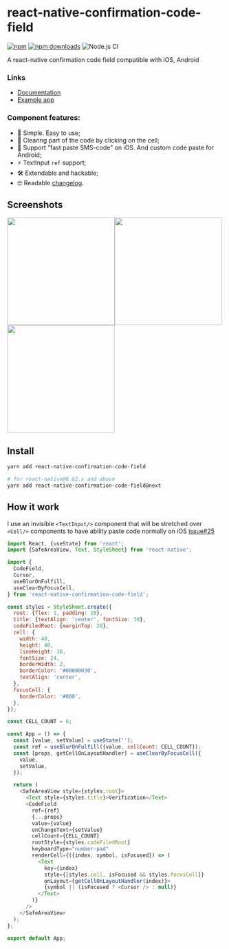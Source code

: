 # react-native-confirmation-code-field

[![npm](https://img.shields.io/npm/v/react-native-confirmation-code-field.svg)](https://www.npmjs.com/package/react-native-confirmation-code-field)
[![npm downloads](https://img.shields.io/npm/dm/react-native-confirmation-code-field.svg)](https://www.npmtrends.com/react-native-confirmation-code-field)
![Node.js CI](https://github.com/retyui/react-native-confirmation-code-field/workflows/Node.js%20CI/badge.svg)

A react-native confirmation code field compatible with iOS, Android

### Links

- [Documentation](API.md)
- [Example app](examples/DemoCodeField)

### Component features:

- 🔮 Simple. Easy to use;
- 🚮 Clearing part of the code by clicking on the cell;
- 🍎 Support "fast paste SMS-code" on iOS. And custom code paste for Android;
- ⚡ TextInput `ref` support;
- 🛠 Extendable and hackable;
- 🤓 Readable [changelog](CHANGELOG.md).

## Screenshots

<img width="250" src="https://raw.githubusercontent.com/retyui/react-native-confirmation-code-field/4.x/docs/img/animated.gif"/><img width="250" src="https://raw.githubusercontent.com/retyui/react-native-confirmation-code-field/4.x/docs/img/red.gif"/><img width="250" src="https://raw.githubusercontent.com/retyui/react-native-confirmation-code-field/4.x/docs/img/dark.gif"/>

## Install

```sh
yarn add react-native-confirmation-code-field

# for react-native@0.62.x and above
yarn add react-native-confirmation-code-field@next
```

## How it work

I use an invisible `<TextInput/>` component that will be stretched over `<Cell/>` components to have ability paste code normally on iOS [issue#25](https://github.com/retyui/react-native-confirmation-code-field/issues/25#issuecomment-446497934)

```js
import React, {useState} from 'react';
import {SafeAreaView, Text, StyleSheet} from 'react-native';

import {
  CodeField,
  Cursor,
  useBlurOnFulfill,
  useClearByFocusCell,
} from 'react-native-confirmation-code-field';

const styles = StyleSheet.create({
  root: {flex: 1, padding: 20},
  title: {textAlign: 'center', fontSize: 30},
  codeFiledRoot: {marginTop: 20},
  cell: {
    width: 40,
    height: 40,
    lineHeight: 38,
    fontSize: 24,
    borderWidth: 2,
    borderColor: '#00000030',
    textAlign: 'center',
  },
  focusCell: {
    borderColor: '#000',
  },
});

const CELL_COUNT = 6;

const App = () => {
  const [value, setValue] = useState('');
  const ref = useBlurOnFulfill({value, cellCount: CELL_COUNT});
  const [props, getCellOnLayoutHandler] = useClearByFocusCell({
    value,
    setValue,
  });

  return (
    <SafeAreaView style={styles.root}>
      <Text style={styles.title}>Verification</Text>
      <CodeField
        ref={ref}
        {...props}
        value={value}
        onChangeText={setValue}
        cellCount={CELL_COUNT}
        rootStyle={styles.codeFiledRoot}
        keyboardType="number-pad"
        renderCell={({index, symbol, isFocused}) => (
          <Text
            key={index}
            style={[styles.cell, isFocused && styles.focusCell]}
            onLayout={getCellOnLayoutHandler(index)}>
            {symbol || (isFocused ? <Cursor /> : null)}
          </Text>
        )}
      />
    </SafeAreaView>
  );
};

export default App;
```
